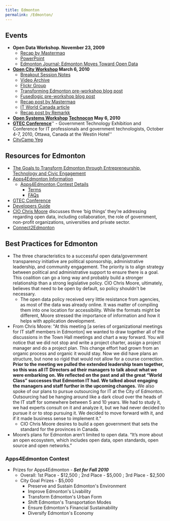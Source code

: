 ```yaml
---
title: Edmonton
permalink: /Edmonton/
---
```


Events
------

-   **Open Data Workshop. November 23, 2009**
    -   [Recap by Mastermaq](http://blog.mastermaq.ca/2009/11/23/recap-city-of-edmonton-open-data-workshop/)
    -   [PowerPoint](http://www.slideshare.net/mastermaq/city-of-edmonton-open-data-workshop)
    -   [Edmonton Journal: Edmonton Moves Toward Open Data](http://www.edmontonjournal.com/technology/Edmonton+moves+toward+open+data/2251768/story.html)
-   **[Open City Workshop](http://www.edmonton.ca/opencity) March 6, 2010**
    -   [Breakout Session Notes](/Open_City_Workshop_Notes "wikilink")
    -   [Video Archive](http://vimeo.com/channels/opencity)
    -   [Flickr Group](http://www.flickr.com/groups/opencity/)
    -   [Transforming Edmonton pre-workshop blog post](http://www.transformingedmonton.ca/index.php/2010/03/04/inside-the-open-city-workshop/)
    -   [Fusedlogic pre-workshop blog post](http://www.fusedlogic.com/edmonton-open-city-workshop-international-2936/)
    -   [Recap post by Mastermaq](http://blog.mastermaq.ca/2010/03/08/recap-open-city-workshop/)
    -   [IT World Canada article](http://www.itworldcanada.com/news/open-government-talk-buzzes-across-canada/140188)
    -   [Recap post by Remarkk](http://posterous.remarkk.com/edmonton-open-city-workshop)
-   **[Open Systems Workshop](/Open_Systems_Workshop "wikilink") [Technocon](http://www.technocon.ca) May 6, 2010**
-   **[GTEC Conference](http://www.gtec.ca/)**'' - Government Technology Exhibition and Conference for IT professionals and government technologists, October 4-7, 2010, Ottawa, Canada at the Westin Hotel''
-   [CityCamp Yeg](http://citycampyeg.govfresh.com/)

Resources for Edmonton
----------------------

-   [The Goals to Transform Edmonton through Entrepreneurship, Technology and Civic Engagement](http://www.edmonton.ca/city_government/city_wide_initiatives/transforming-edmonton-master-plan.aspx)
-   [Apps4Edmonton Information](http://www.edmonton.ca/city_government/open_data/apps4edmonton.aspx)
    -   [Apps4Edmonton Contest Details](http://contest.apps4edmonton.ca/)
        -   [Terms](http://contest.apps4edmonton.ca/main/about#terms)
        -   [FAQs](http://contest.apps4edmonton.ca/main/about#faq)
-   [GTEC Conference](http://www.gtec.ca/)
-   [Developers Guide](http://data.edmonton.ca/Developers/Index)
-   [CIO Chris Moore](http://govfresh.com/2010/03/edmonton-cio-discusses-citys-approach-to-open-data/) discusses three ‘big things’ they’re addressing regarding open data, including collaboration, the role of government, non-profit organizations, universities and private sector.
-   [Connect2Edmonton](http://www.connect2edmonton.ca/)

Best Practices for Edmonton
---------------------------

-   The three characteristics to a successful open data/government transparency initiative are political sponsorship, administrative leadership, and community engagement. The priority is to align strategy between political and administrative support to ensure there is a goal. This coalition can go a long way and probably build a stronger relationship than a strong legislative policy. CIO Chris Moore, ultimately, believes that need to be open by default, so policy shouldn't be necessary.
    -   The open data policy received very little resistance from agencies, as most of the data was already online. It was matter of compiling them into one location for accessibility. While the formats might be different, Moore stressed the importance of information and how it helps with application development.
-   From Chris Moore: "At this meeting [a series of organizational meetings for IT staff members in Edmonton] we wanted to draw together all of the discussions in the Town Hall meetings and chart a way forward. You will notice that we did not stop and write a project charter, assign a project manager and do a project plan. This change effort had grown from an organic process and organic it would stay. Now we did have plans an structure, but none so rigid that would not allow for a course correction. **Prior to the meeting we pulled the extended leadership team together, so this was all IT Directors ad their managers to talk about what we were embarking on. We reflected on the past and all the great “World Class” successes that Edmonton IT had. We talked about engaging the managers and staff further in the upcoming changes.** We also spoke of our plans to pursue outsourcing for IT at the City of Edmonton. Outsourcing had be hanging around like a dark cloud over the heads of the IT staff for somewhere between 5 and 10 years. We had to study it, we had experts consult on it and analyze it, but we had never decided to pursue it or to stop pursuing it. We decided to move forward with it, and if it made business sense to implement it."
    -   CIO Chris Moore desires to build a open government that sets the standard for the provinces in Canada.
-   Moore’s plans for Edmonton aren’t limited to open data. “It’s more about an open ecosystem, which includes open data, open standards, open source and open networks.”

### Apps4Edmonton Contest

-   Prizes for Apps4Edmonton - ***Set for Fall 2010***
    -   Overall: 1st Place - $12,500 ; 2nd Place - $5,000 ; 3rd Place - $2,500
    -   City Goal Prizes - $5,000
        -   Preserve and Sustain Edmonton's Environment
        -   Improve Edmonton's Livability
        -   Transform Edmonton's Urban Form
        -   Shift Edmonton's Transportation Modes
        -   Ensure Edmonton's Financial Sustainability
        -   Diversify Edmonton's Economy
